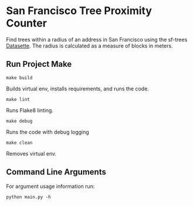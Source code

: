 # San Francisco Tree Proximity Counter
Find trees within a radius of an address in San Francisco using the sf-trees [Datasette](https://san-francisco.datasettes.com/sf-trees/Street_Tree_List).
The radius is calculated as a measure of blocks in meters.

## Run Project Make
```
make build
```
Builds virtual env, installs requirements, and runs the code.

```
make lint
```
Runs Flake8 linting.

```
make debug
```
Runs the code with debug logging

```
make clean
```
Removes virtual env.

## Command Line Arguments
For argument usage information run:

```
python main.py -h
```